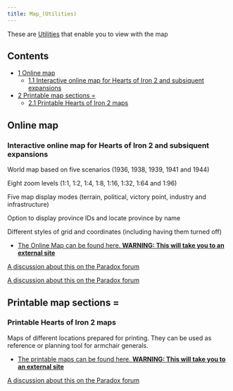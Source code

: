 ```yaml
---
title: Map_(Utilities)
---
```


These are [Utilities](/wiki/Utilities "Utilities") that enable you to view with the map

## Contents

- [1 Online map](#Online_map)
  - [1.1 Interactive online map for Hearts of Iron 2 and subsiquent expansions](#Interactive_online_map_for_Hearts_of_Iron_2_and_subsiquent_expansions)
- [2 Printable map sections =](#Printable_map_sections_.3D)
  - [2.1 Printable Hearts of Iron 2 maps](#Printable_Hearts_of_Iron_2_maps)

## Online map

### Interactive online map for Hearts of Iron 2 and subsiquent expansions

World map based on five scenarios (1936, 1938, 1939, 1941 and 1944)

Eight zoom levels (1:1, 1:2, 1:4, 1:8, 1:16, 1:32, 1:64 and 1:96)

Five map display modes (terrain, political, victory point, industry and infrastructure)

Option to display province IDs and locate province by name

Different styles of grid and coordinates (including having them turned off)

- [The Online Map can be found here. **WARNING: This will take you to an external site**](http://www.ederon.net/hoi2iom.aspx)

[A discussion about this on the Paradox forum](https://forum.paradoxplaza.com/forum/index.php?threads/hoi2-online-map-not-only-for-modders.199294/)

[A discussion about this on the Paradox forum](https://forum.paradoxplaza.com/forum/index.php?threads/clickable-world-map.180972/)

## Printable map sections =

### Printable Hearts of Iron 2 maps

Maps of different locations prepared for printing. They can be used as reference or planning tool for armchair generals.

- [The printable maps can be found here. **WARNING: This will take you to an external site**](http://www.ederon.net/HeartsofIron2/Downloads/PrintableMaps/tabid/81/Default.aspx)

[A discussion about this on the Paradox forum](https://forum.paradoxplaza.com/forum/index.php?threads/printable-maps-for-hoi2.193673/)

